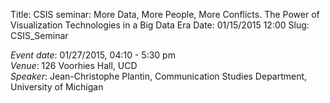 Title: CSIS seminar: More Data, More People, More Conflicts. The Power of Visualization Technologies in a Big Data Era
Date: 01/15/2015 12:00 
Slug: CSIS_Seminar

*Event date*: 01/27/2015, 04:10 - 5:30 pm     
*Venue*: 126 Voorhies Hall, UCD     
*Speaker*: Jean-Christophe Plantin, Communication Studies Department, University of Michigan     
